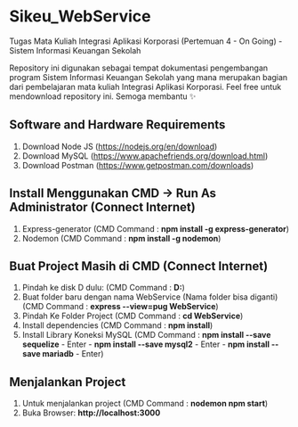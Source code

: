 # Sikeu_WebService
Tugas Mata Kuliah Integrasi Aplikasi Korporasi (Pertemuan 4 - On Going) - Sistem Informasi Keuangan Sekolah

Repository ini digunakan sebagai tempat dokumentasi pengembangan program Sistem Informasi Keuangan Sekolah yang mana merupakan bagian dari pembelajaran mata kuliah Integrasi Aplikasi Korporasi.
Feel free untuk mendownload repository ini. Semoga membantu ✨

## Software and Hardware Requirements
1. Download Node JS (https://nodejs.org/en/download)
2. Download MySQL (https://www.apachefriends.org/download.html)
3. Download Postman (https://www.getpostman.com/downloads)

## Install Menggunakan CMD -> Run As Administrator (Connect Internet)
1. Express-generator (CMD Command : **npm install -g express-generator**)
2. Nodemon (CMD Command : **npm install -g nodemon**)

## Buat Project Masih di CMD (Connect Internet)
1. Pindah ke disk D dulu: (CMD Command : **D:**)
2. Buat folder baru dengan nama WebService (Nama folder bisa diganti) (CMD Command : **express --view=pug WebService**)
3. Pindah Ke Folder Project (CMD Command : **cd WebService**)
4. Install dependencies (CMD Command : **npm install**)
5. Install Library Koneksi MySQL (CMD Command : **npm install --save sequelize** - Enter - **npm install --save mysql2** - Enter - **npm install --save mariadb** - Enter)

## Menjalankan Project
1. Untuk menjalankan project (CMD Command : **nodemon npm start**)
2. Buka Browser: **http://localhost:3000**
